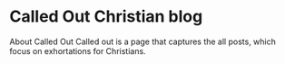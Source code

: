 # Called Out Christian blog
About Called Out
Called out is a page that captures the all posts, which focus on exhortations for Christians.
